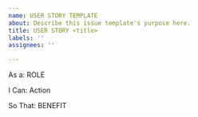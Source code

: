 ```yaml
---
name: USER STORY TEMPLATE
about: Describe this issue template's purpose here.
title: USER STORY <title>
labels: ''
assignees: ''

---
```


As a: ROLE

I Can: Action

So That: BENEFIT
